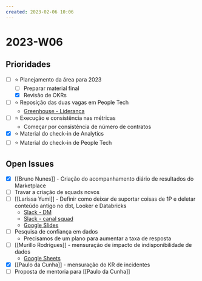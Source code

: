 ```yaml
---
created: 2023-02-06 10:06
---
```


# 2023-W06

## Prioridades
- [ ] ⭐ Planejamento da área para 2023
	- [ ] Preparar material final
	- [x] Revisão de OKRs
- [ ] ⭐ Reposição das duas vagas em People Tech
	- [Greenhouse - Liderança](https://app4.greenhouse.io/sdash/4467161004)
- [ ] ⭐ Execução e consistência nas métricas
	- Começar por consistência de número de contratos
- [x] ⭐ Material do check-in de Analytics
- [ ] ⭐ Material do check-in de People Tech

## Open Issues
- [x] [[Bruno Nunes]] - Criação do acompanhamento diário de resultados do Marketplace
- [ ] Travar a criação de squads novos
- [ ] [[Larissa Yumi]] - Definir como deixar de suportar coisas de 1P e deletar conteúdo antigo no dbt, Looker e Databricks
	- [Slack - DM](https://loftimoveis.slack.com/archives/D03F0113W65/p1671108647339409)
	- [Slack - canal squad](https://loftimoveis.slack.com/archives/C042SKDT03B/p1670857606206289)
	- [Google Slides](https://docs.google.com/presentation/d/1-Plu7hvK_WhPqCRprB-5ocELUBIBFEcur3Q2RaxDxG8/edit#slide=id.g1aa17c6deb8_0_59)
- [ ] Pesquisa de confiança em dados
	- Precisamos de um plano para aumentar a taxa de resposta
- [ ] [[Murillo Rodrigues]] - mensuração de impacto de indisponibilidade de dados
	- [Google Sheets](https://docs.google.com/spreadsheets/d/1pIq86XYMeihUeu7CYTaraVfpbFbm6BSmIarWgAPgSCg/edit#gid=1383260531)
- [x] [[Paulo da Cunha]] - mensuração do KR de incidentes
- [ ] Proposta de mentoria para [[Paulo da Cunha]]
